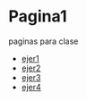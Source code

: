 # Pagina1
paginas para clase

* [ejer1](ejer1.html)
* [ejer2](ejer2.html)
* [ejer3](ejer3.html)
* [ejer4](ejer4.html)
